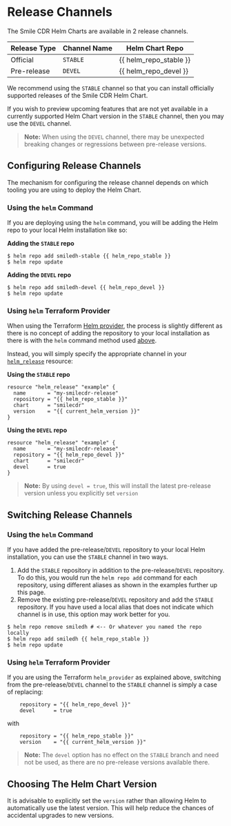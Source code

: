 # Release Channels

The Smile CDR Helm Charts are available in 2 release channels.

| Release Type | Channel Name | Helm Chart Repo |
| ------------ | ------------ | --------------- |
| Official | `STABLE` | {{ helm_repo_stable }} |
| Pre-release | `DEVEL` | {{ helm_repo_devel }} |

We recommend using the `STABLE` channel so that you can install officially supported releases of the Smile CDR Helm Chart.

If you wish to preview upcoming features that are not yet available in a currently supported Helm Chart version in the `STABLE` channel, then you may use the `DEVEL` channel.

>**Note:** When using the `DEVEL` channel, there may be unexpected breaking changes or regressions between pre-release versions.

## Configuring Release Channels

The mechanism for configuring the release channel depends on which tooling you are using to deploy the Helm Chart.

### Using the `helm` Command
If you are deploying using the `helm` command, you will be adding the Helm repo to your local Helm installation like so:

**Adding the `STABLE` repo**
```shell
$ helm repo add smiledh-stable {{ helm_repo_stable }}
$ helm repo update
```

**Adding the `DEVEL` repo**
```shell
$ helm repo add smiledh-devel {{ helm_repo_devel }}
$ helm repo update
```

### Using `helm` Terraform Provider
When using the Terraform [Helm provider](https://registry.terraform.io/providers/hashicorp/helm/), the process is slightly different as there is no concept of adding the repository to your local installation as there is with the `helm` command method used [above](#using-the-helm-command).

<!-- This means that is it not possible to have both channels available simultaneously as you would above. -->

Instead, you will simply specify the appropriate channel in your [`helm_release`](https://registry.terraform.io/providers/hashicorp/helm/latest/docs/resources/release) resource:

**Using the `STABLE` repo**
```hcl
resource "helm_release" "example" {
  name       = "my-smilecdr-release"
  repository = "{{ helm_repo_stable }}"
  chart      = "smilecdr"
  version    = "{{ current_helm_version }}"
}
```

**Using the `DEVEL` repo**
```hcl
resource "helm_release" "example" {
  name       = "my-smilecdr-release"
  repository = "{{ helm_repo_devel }}"
  chart      = "smilecdr"
  devel      = true
}
```
>**Note:** By using `devel = true`, this will install the latest pre-release version unless you explicitly set `version`

## Switching Release Channels

### Using the `helm` Command
If you have added the pre-release/`DEVEL` repository to your local Helm installation, you can use the `STABLE` channel in two ways.

1. Add the `STABLE` repository in addition to the pre-release/`DEVEL` repository. To do this, you would run the `helm repo add` command for each repository, using different aliases as shown in the examples further up this page.
2. Remove the existing pre-release/`DEVEL` repository and add the `STABLE` repository. If you have used a local alias that does not indicate which channel is in use, this option may work better for you.

```shell
$ helm repo remove smiledh # <-- Or whatever you named the repo locally
$ helm repo add smiledh {{ helm_repo_stable }}
$ helm repo update
```

### Using `helm` Terraform Provider
If you are using the Terraform `helm_provider` as explained above, switching from the pre-release/`DEVEL` channel to the `STABLE` channel is simply a case of replacing:

```
    repository = "{{ helm_repo_devel }}"
    devel      = true
```

with

```
    repository = "{{ helm_repo_stable }}"
    version    = "{{ current_helm_version }}"
```

>**Note:** The `devel` option has no effect on the `STABLE` branch and need not be used, as there are no pre-release versions available there.

## Choosing The Helm Chart Version

It is advisable to explicitly set the `version` rather than allowing Helm to automatically use the latest version. This will help reduce the chances of accidental upgrades to new versions.
